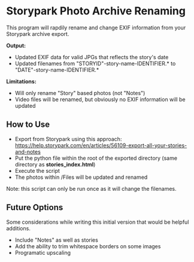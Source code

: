 # Storypark Photo Archive Renaming
This program will rapdily rename and change EXIF information from your Storypark archive export. 

**Output:**
- Updated EXIF data for valid JPGs that reflects the story's date
- Updated filenames from "STORYID"-story-name-IDENTIFIER.* to "DATE"-story-name-IDENTIFIER.*

**Limitations:**
- Will only rename "Story" based photos (not "Notes")
- Video files will be renamed, but obviously no EXIF information will be updated


## How to Use
- Export from Storypark using this approach: https://help.storypark.com/en/articles/56109-export-all-your-stories-and-notes
- Put the python file within the root of the exported directory (same directory as **stories_index.html**)
- Execute the script
- The photos within /Files will be updated and renamed

Note: this script can only be run once as it will change the filenames.

## Future Options
Some considerations while writing this initial version that would be helpful additions.
- Include "Notes" as well as stories
- Add the ability to trim whitespace borders on some images
- Programatic upscaling
